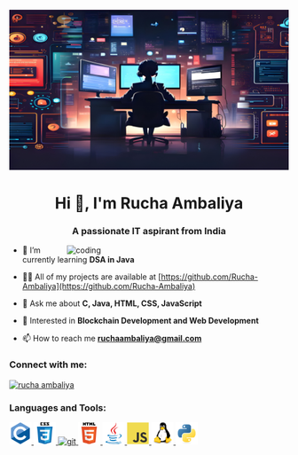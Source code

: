 ![logo](https://github.com/Rucha-Ambaliya/Rucha-Ambaliya/blob/main/githubBanner.jpg)
<h1 align="center">Hi 👋, I'm Rucha Ambaliya</h1>
<h3 align="center">A passionate IT aspirant from India</h3>

<img align="right" width="400" alt="coding" src="https://media.tenor.com/S59bPkT0pqcAAAAC/programming.gif"></img>

- 🌱 I’m currently learning **DSA in Java**

- 👨‍💻 All of my projects are available at [https://github.com/Rucha-Ambaliya](https://github.com/Rucha-Ambaliya)

- 💬 Ask me about **C, Java, HTML, CSS, JavaScript**

- 🎯 Interested in **Blockchain Development and Web Development**

- 📫 How to reach me **ruchaambaliya@gmail.com**

<h3 align="left">Connect with me:</h3>
<p align="left">
<a href="https://www.linkedin.com/in/rucha-ambaliya/" target="blank"><img align="center" src="https://raw.githubusercontent.com/rahuldkjain/github-profile-readme-generator/master/src/images/icons/Social/linked-in-alt.svg" alt="rucha ambaliya" height="30" width="40" /></a>
</p>

<h3 align="left">Languages and Tools:</h3>
<p align="left"> <a href="https://www.cprogramming.com/" target="_blank" rel="noreferrer"> <img src="https://raw.githubusercontent.com/devicons/devicon/master/icons/c/c-original.svg" alt="c" width="40" height="40"/> </a> <a href="https://www.w3schools.com/css/" target="_blank" rel="noreferrer"> <img src="https://raw.githubusercontent.com/devicons/devicon/master/icons/css3/css3-original-wordmark.svg" alt="css3" width="40" height="40"/> </a> <a href="https://git-scm.com/" target="_blank" rel="noreferrer"> <img src="https://www.vectorlogo.zone/logos/git-scm/git-scm-icon.svg" alt="git" width="40" height="40"/> </a> <a href="https://www.w3.org/html/" target="_blank" rel="noreferrer"> <img src="https://raw.githubusercontent.com/devicons/devicon/master/icons/html5/html5-original-wordmark.svg" alt="html5" width="40" height="40"/> </a> <a href="https://www.java.com" target="_blank" rel="noreferrer"> <img src="https://raw.githubusercontent.com/devicons/devicon/master/icons/java/java-original.svg" alt="java" width="40" height="40"/> </a> <a href="https://developer.mozilla.org/en-US/docs/Web/JavaScript" target="_blank" rel="noreferrer"> <img src="https://raw.githubusercontent.com/devicons/devicon/master/icons/javascript/javascript-original.svg" alt="javascript" width="40" height="40"/> </a> <a href="https://www.linux.org/" target="_blank" rel="noreferrer"> <img src="https://raw.githubusercontent.com/devicons/devicon/master/icons/linux/linux-original.svg" alt="linux" width="40" height="40"/> </a> <a href="https://www.python.org" target="_blank" rel="noreferrer"> <img src="https://raw.githubusercontent.com/devicons/devicon/master/icons/python/python-original.svg" alt="python" width="40" height="40"/> </a> </p>

